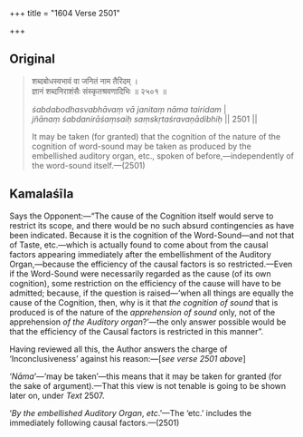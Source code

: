+++
title = "1604 Verse 2501"

+++
## Original 
>
> शब्दबोधस्वभावं वा जनितं नाम तैरिदम् ।  
> ज्ञानं शब्दनिराशंसैः संस्कृतश्रवणादिभिः ॥ २५०१ ॥ 
>
> *śabdabodhasvabhāvaṃ vā janitaṃ nāma tairidam* \|  
> *jñānaṃ śabdanirāśaṃsaiḥ saṃskṛtaśravaṇādibhiḥ* \|\| 2501 \|\| 
>
> It may be taken (for granted) that the cognition of the nature of the cognition of word-sound may be taken as produced by the embellished auditory organ, etc., spoken of before,—independently of the word-sound itself.—(2501)



## Kamalaśīla

Says the Opponent:—“The cause of the Cognition itself would serve to restrict its scope, and there would be no such absurd contingencies as have been indicated. Because it is the cognition of the Word-Sound—and not that of Taste, etc.—which is actually found to come about from the causal factors appearing immediately after the embellishment of the Auditory Organ,—because the efficiency of the causal factors is so restricted.—Even if the Word-Sound were necessarily regarded as the cause (of its own cognition), some restriction on the efficiency of the cause will have to be admitted; because, if the question is raised—‘when all things are equally the cause of the Cognition, then, why is it that *the cognition of sound* that is produced is of the nature of the *apprehension of sound* only, not of the apprehension *of the Auditory organ*?’—the only answer possible would be that the efficiency of the Causal factors is restricted in this manner”.

Having reviewed all this, the Author answers the charge of ‘Inconclusiveness’ against his reason:—[*see verse 2501 above*]

‘*Nāma*’—‘may be taken’—this means that it may be taken for granted (for the sake of argument).—That this view is not tenable is going to be shown later on, under *Text* 2507.

‘*By the embellished Auditory Organ*, *etc*.’—The ‘etc.’ includes the immediately following causal factors.—(2501)


